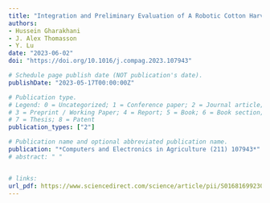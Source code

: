 ```yaml
---
title: "Integration and Preliminary Evaluation of A Robotic Cotton Harvester Prototype"
authors: 
- Hussein Gharakhani
- J. Alex Thomasson
- Y. Lu 
date: "2023-06-02"
doi: "https://doi.org/10.1016/j.compag.2023.107943"

# Schedule page publish date (NOT publication's date).
publishDate: "2023-05-17T00:00:00Z"

# Publication type.
# Legend: 0 = Uncategorized; 1 = Conference paper; 2 = Journal article;
# 3 = Preprint / Working Paper; 4 = Report; 5 = Book; 6 = Book section;
# 7 = Thesis; 8 = Patent
publication_types: ["2"]

# Publication name and optional abbreviated publication name.
publication: "*Computers and Electronics in Agriculture (211) 107943*"
# abstract: " " 


# links:
url_pdf: https://www.sciencedirect.com/science/article/pii/S0168169923003319?via%3Dihub
---
```

